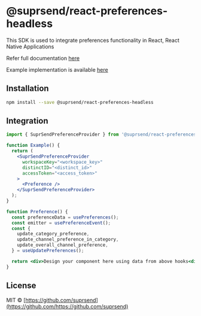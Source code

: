 # @suprsend/react-preferences-headless

This SDK is used to integrate preferences functionality in React, React Native Applications

Refer full documentation [here](https://docs.suprsend.com/docs/react-headless)

Example implementation is available [here](https://github.com/suprsend/suprsend-react-preference-headless/tree/main/example)

## Installation

```bash
npm install --save @suprsend/react-preferences-headless
```

## Integration

```jsx
import { SuprSendPreferenceProvider } from '@suprsend/react-preferences-headless';

function Example() {
  return (
    <SuprSendPreferenceProvider
      workspaceKey="<workspace_key>"
      distinctID="<distinct_id>"
      accessToken="<access_token>"
    >
      <Preference />
    </SuprSendPreferenceProvider>
  );
}

function Preference() {
  const preferenceData = usePreferences();
  const emitter = usePreferenceEvent();
  const {
    update_category_preference,
    update_channel_preference_in_category,
    update_overall_channel_preference,
  } = useUpdatePreferences();

  return <div>Design your component here using data from above hooks<div/>
}
```

## License

MIT © [https://github.com/suprsend](https://github.com/https://github.com/suprsend)
